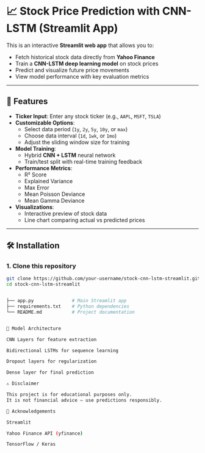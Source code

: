 # 📈 Stock Price Prediction with CNN-LSTM (Streamlit App)

This is an interactive **Streamlit web app** that allows you to:

- Fetch historical stock data directly from **Yahoo Finance**
- Train a **CNN-LSTM deep learning model** on stock prices
- Predict and visualize future price movements
- View model performance with key evaluation metrics

---

## 🚀 Features
- **Ticker Input**: Enter any stock ticker (e.g., `AAPL`, `MSFT`, `TSLA`)
- **Customizable Options**:
  - Select data period (`1y`, `2y`, `5y`, `10y`, or `max`)
  - Choose data interval (`1d`, `1wk`, or `1mo`)
  - Adjust the sliding window size for training
- **Model Training**:
  - Hybrid **CNN + LSTM** neural network
  - Train/test split with real-time training feedback
- **Performance Metrics**:
  - R² Score
  - Explained Variance
  - Max Error
  - Mean Poisson Deviance
  - Mean Gamma Deviance
- **Visualizations**:
  - Interactive preview of stock data
  - Line chart comparing actual vs predicted prices

---

## 🛠 Installation

### 1. Clone this repository
```bash
git clone https://github.com/your-username/stock-cnn-lstm-streamlit.git
cd stock-cnn-lstm-streamlit


├── app.py              # Main Streamlit app
├── requirements.txt    # Python dependencies
└── README.md           # Project documentation


🧠 Model Architecture

CNN Layers for feature extraction

Bidirectional LSTMs for sequence learning

Dropout layers for regularization

Dense layer for final prediction

⚠️ Disclaimer

This project is for educational purposes only.
It is not financial advice — use predictions responsibly.

🙌 Acknowledgements

Streamlit

Yahoo Finance API (yfinance)

TensorFlow / Keras
